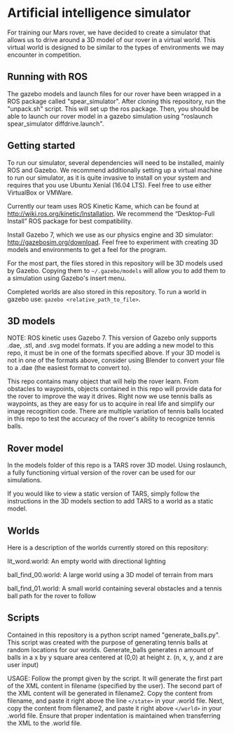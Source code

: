 # Artificial intelligence simulator
For training our Mars rover, we have decided to create a simulator that allows us to drive around a 3D model of our rover in a virtual world. This virtual world is designed to be similar to the types of environments we may encounter in competition.

## Running with ROS
The gazebo models and launch files for our rover have been wrapped in a ROS package called "spear_simulator". After cloning this repository, run the "unpack.sh" script. This will set up the ros package. Then, you should be able to launch our rover model in a gazebo simulation using "roslaunch spear_simulator diffdrive.launch".

## Getting started
To run our simulator, several dependencies will need to be installed, mainly ROS and Gazebo. We recommend additionally setting up a virtual machine to run our simulator, as it is quite invasive to install on your system and requires that you use Ubuntu Xenial (16.04 LTS). Feel free to use either VirtualBox or VMWare.

Currently our team uses ROS Kinetic Kame, which can be found at http://wiki.ros.org/kinetic/Installation. We recommend the “Desktop-Full Install” ROS package for best compatibility.

Install Gazebo 7, which we use as our physics engine and 3D simulator: http://gazebosim.org/download. Feel free to experiment with creating 3D models and environments to get a feel for the program.

For the most part, the files stored in this repository will be 3D models used by Gazebo. Copying them to `~/.gazebo/models` will allow you to add them to a simulation using Gazebo's insert menu.

Completed worlds are also stored in this repository. To run a world in gazebo use: `gazebo <relative_path_to_file>`.

## 3D models
NOTE: ROS kinetic uses Gazebo 7. This version of Gazebo only supports .dae, .stl, and .svg model formats. If you are adding a new model to this repo, it must be in one of the formats specified above. If your 3D model is not in one of the formats above, consider using Blender to convert your file to a .dae (the easiest format to convert to).

This repo contains many object that will help the rover learn. From obstacles to waypoints, objects contained in this repo will provide data for the rover to improve the way it drives. Right now we use tennis balls as waypoints, as they are easy for us to acquire in real life and simplify our image recognition code. There are multiple variation of tennis balls located in this repo to test the accuracy of the rover's ability to recognize tennis balls.

## Rover model
In the models folder of this repo is a TARS rover 3D model. Using roslaunch, a fully functioning virtual version of the rover can be used for our simulations.

If you would like to view a static version of TARS, simply follow the instructions in the 3D models section to add TARS to a world as a static model.

## Worlds
Here is a description of the worlds currently stored on this repository:

lit_word.world: An empty world with directional lighting

ball_find_00.world: A large world using a 3D model of terrain from mars

ball_find_01.world: A small world containing several obstacles and a tennis ball path for the rover to follow

## Scripts
Contained in this repository is a python script named "generate_balls.py". This script was created with the purpose of
generating tennis balls at random locations for our worlds. Generate_balls generates n amount of balls in a x by y
square area centered at (0,0) at height z. (n, x, y, and z are user input)

USAGE: Follow the prompt given by the script. It will generate the first part of the XML content in filename (specified
by the user). The second part of the XML content will be generated in filename2. Copy the content from filename, and paste it
right above the line `</state>` in your .world file. Next, copy the content from filename2, and paste it right above `</world>`
in your .world file. Ensure that proper indentation is maintained when transferring the XML to the .world file.
